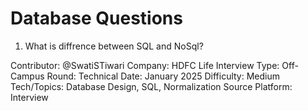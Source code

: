 # Database Questions

1) What is diffrence between SQL and NoSql?

Contributor: @SwatiSTiwari
Company: HDFC Life
Interview Type: Off-Campus
Round: Technical
Date: January 2025
Difficulty: Medium
Tech/Topics: Database Design, SQL, Normalization
Source Platform: Interview

